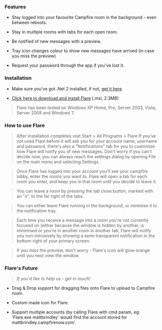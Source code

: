 ### Features ###
  * Stay logged into your favourite Campfire room in the background - even between reboots.

  * Stay in multiple rooms with tabs for each open room.

  * Be notified of new messages with a preview.

  * Tray icon changes colour to show new messages have arrived (in case you miss the preview)

  * Request your password through the app if you've lost it.

### Installation ###
  * Make sure you've got .Net 2 installed, if not, [get it here](http://www.microsoft.com/downloads/details.aspx?FamilyID=0856eacb-4362-4b0d-8edd-aab15c5e04f5&DisplayLang=en)

  * [Click here to download and install Flare](http://flare-browser.googlecode.com/files/Setup.msi) (.msi, 2.3MB)
> Flare has been tested on Windows XP Home, Pro, Server 2003, Vista, Server 2008 and Windows 7.

### How to use Flare ###
> After installation completes visit Start > All Programs > Flare
> If you've not used Flare before it will ask you for your account name, username and password, there's also a "Notifications" tab for you to customise how Flare will notify you of new messages. Don't worry if you can't decide now, you can always reach the settings dialog by opening File on the main menu and selecting Settings.

> Once Flare has logged into your account you'll see your campfire lobby, enter the rooms you want to. Flare will open a tab for each room you enter, and keep you in that room until you decide to leave it.

> You can leave a room by pressing the tab close button, marked with an "x", to the far right of the tabs.


> You can either leave Flare running in the background, or minimise it to the notification tray.

> Each time you receive a message into a room you're not currently focused on (either because the window is hidden by another, is minimised or you're in another room in another tab, Flare will notify you non-intrusively by showing a semi-transparent notification in the bottom-right of your primary screen.

> If you miss the preview, don't worry - Flare's icon will glow orange until you next view the window.

### Flare's Future ###
> _If you'd like to help us - get in touch!_
  * Drag & Drop support for dragging files onto Flare to upload to Campfire room.

  * Custom made icon for Flare.

  * Support multiple accounts (by calling Flare with cmd param, eg: 'Flare.exe mattbrindley' would find the account stored for mattbrindley.campfirenow.com'.